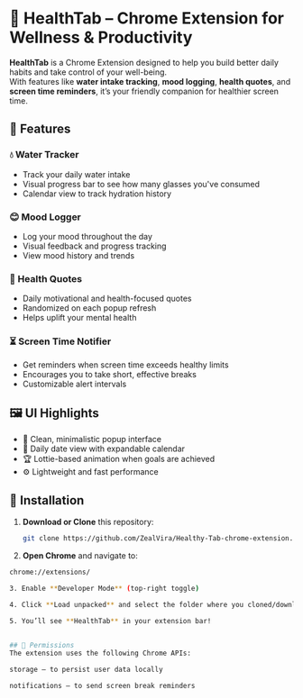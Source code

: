 # 🌿 HealthTab – Chrome Extension for Wellness & Productivity

**HealthTab** is a Chrome Extension designed to help you build better daily habits and take control of your well-being.  
With features like **water intake tracking**, **mood logging**, **health quotes**, and **screen time reminders**, it’s your friendly companion for healthier screen time.


## 🚀 Features

### 💧 Water Tracker
- Track your daily water intake
- Visual progress bar to see how many glasses you've consumed
- Calendar view to track hydration history

### 😊 Mood Logger
- Log your mood throughout the day
- Visual feedback and progress tracking
- View mood history and trends

### 💬 Health Quotes
- Daily motivational and health-focused quotes
- Randomized on each popup refresh
- Helps uplift your mental health

### ⏳ Screen Time Notifier
- Get reminders when screen time exceeds healthy limits
- Encourages you to take short, effective breaks
- Customizable alert intervals


## 🖼️ UI Highlights

- 🧩 Clean, minimalistic popup interface
- 📅 Daily date view with expandable calendar
- 🏆 Lottie-based animation when goals are achieved
- ⚙️ Lightweight and fast performance


## 🔧 Installation

1. **Download or Clone** this repository:
   ```bash
   git clone https://github.com/ZealVira/Healthy-Tab-chrome-extension.git

2. **Open Chrome** and navigate to:
```bash
chrome://extensions/

3. Enable **Developer Mode** (top-right toggle)

4. Click **Load unpacked** and select the folder where you cloned/downloaded the extension

5. You’ll see **HealthTab** in your extension bar!


## 🔐 Permissions
The extension uses the following Chrome APIs:

storage – to persist user data locally

notifications – to send screen break reminders

